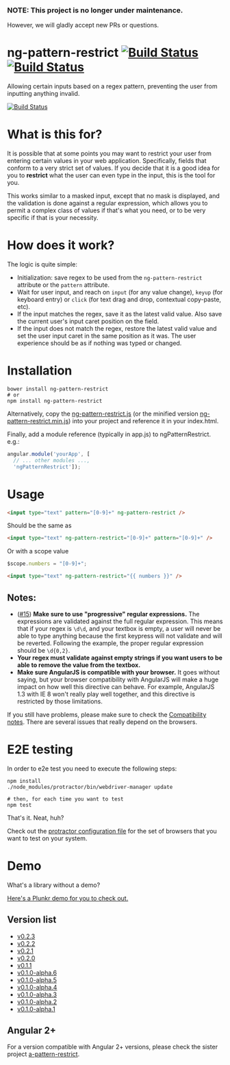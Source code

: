 ### NOTE: This project is no longer under maintenance.

However, we will gladly accept new PRs or questions.

# ng-pattern-restrict [![Build Status](https://travis-ci.org/AlphaGit/ng-pattern-restrict.svg?branch=master)][travisci] [![Build Status](https://saucelabs.com/open_sauce/build_status/AlphaSau.svg)][AlphaSau]

Allowing certain inputs based on a regex pattern, preventing the user from inputting anything invalid.

[![Build Status](https://saucelabs.com/open_sauce/build_matrix/AlphaSau.svg)][AlphaSau]

# What is this for?

It is possible that at some points you may want to restrict your user from entering certain values in your web application. Specifically, fields that conform to a very strict set of values. If you decide that it is a good idea for you to **restrict** what the user can even type in the input, this is the tool for you.

This works similar to a masked input, except that no mask is displayed, and the validation is done against a regular expression, which allows you to permit a complex class of values if that's what you need, or to be very specific if that is your necessity.

# How does it work?

The logic is quite simple:

- Initialization: save regex to be used from the `ng-pattern-restrict` attribute or the `pattern` attribute.
- Wait for user input, and reach on `input` (for any value change), `keyup` (for keyboard entry) or `click` (for text drag and drop, contextual copy-paste, etc).
- If the input matches the regex, save it as the latest valid value. Also save the current user's input caret position on the field.
- If the input does not match the regex, restore the latest valid value and set the user input caret in the same position as it was. The user experience should be as if nothing was typed or changed.

# Installation

```console
bower install ng-pattern-restrict
# or
npm install ng-pattern-restrict
```

Alternatively, copy the [ng-pattern-restrict.js][srcfile] (or the minified version [ng-pattern-restrict.min.js][srcminfile]) into your project and reference it in your index.html.

Finally, add a module reference (typically in app.js) to ngPatternRestrict.  e.g.:

```javascript
angular.module('yourApp', [
  // ... other modules ...,
  'ngPatternRestrict']);
```

# Usage

```html
<input type="text" pattern="[0-9]+" ng-pattern-restrict />
```

Should be the same as

```html
<input type="text" ng-pattern-restrict="[0-9]+" pattern="[0-9]+" />
```

Or with a scope value

```javascript
$scope.numbers = "[0-9]+";
```

```html
<input type="text" ng-pattern-restrict="{{ numbers }}" />
```

## Notes:

- ([#15][ticket15]) **Make sure to use "progressive" regular expressions.** The expressions are validated against the full regular expression. This means that if your regex is `\d\d`, and your textbox is empty, a user will never be able to type anything because the first keypress will not validate and will be reverted. Following the example, the proper regular expression should be `\d{0,2}`.
- **Your regex must validate against empty strings if you want users to be able to remove the value from the textbox.**
- **Make sure AngularJS is compatible with your browser.** It goes without saying, but your browser compatibility with AngularJS will make a huge impact on how well this directive can behave. For example, AngularJS 1.3 with IE 8 won't really play well together, and this directive is restricted by those limitations.

If you still have problems, please make sure to check the [Compatibility notes][compatibility]. There are several issues that really depend on the browsers.

# E2E testing

In order to e2e test you need to execute the following steps:

```console
npm install
./node_modules/protractor/bin/webdriver-manager update

# then, for each time you want to test
npm test
```

That's it. Neat, huh?

Check out the [protractor configuration file][protractor conf] for the set of browsers that you want to test on your system.

# Demo

What's a library without a demo?

[Here's a Plunkr demo for you to check out.][plunkr demo]

## Version list

- [v0.2.3](https://github.com/AlphaGit/ng-pattern-restrict/releases/tag/v0.2.3)
- [v0.2.2](https://github.com/AlphaGit/ng-pattern-restrict/releases/tag/v0.2.2)
- [v0.2.1](https://github.com/AlphaGit/ng-pattern-restrict/releases/tag/v0.2.1)
- [v0.2.0](https://github.com/AlphaGit/ng-pattern-restrict/releases/tag/v0.2.0)
- [v0.1.1](https://github.com/AlphaGit/ng-pattern-restrict/releases/tag/v0.1.1)
- [v0.1.0-alpha.6](https://github.com/AlphaGit/ng-pattern-restrict/releases/tag/0.1.0-alpha.6)
- [v0.1.0-alpha.5](https://github.com/AlphaGit/ng-pattern-restrict/releases/tag/0.1.0-alpha.5)
- [v0.1.0-alpha.4](https://github.com/AlphaGit/ng-pattern-restrict/releases/tag/0.1.0-alpha.4)
- [v0.1.0-alpha.3](https://github.com/AlphaGit/ng-pattern-restrict/releases/tag/0.1.0-alpha.3)
- [v0.1.0-alpha.2](https://github.com/AlphaGit/ng-pattern-restrict/releases/tag/0.1.0-alpha.2)
- [v0.1.0-alpha.1](https://github.com/AlphaGit/ng-pattern-restrict/releases/tag/0.1.0-alpha.1)

## Angular 2+

For a version compatible with Angular 2+ versions, please check the sister project [a-pattern-restrict](https://github.com/AlphaGit/a-pattern-restrict).

[travisci]: https://travis-ci.org/AlphaGit/ng-pattern-restrict
[ticket15]: https://github.com/AlphaGit/ng-pattern-restrict/issues/15
[compatibility]: docs/compatibility.md
[protractor conf]: protractor-conf.js
[srcfile]: src/ng-pattern-restrict.js
[srcminfile]: src/ng-pattern-restrict.min.js
[plunkr demo]: https://plnkr.co/edit/QHgV7m9jlSLPImxcFif2?p=preview
[AlphaSau]: https://saucelabs.com/u/AlphaSau
